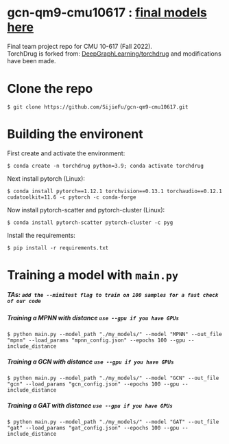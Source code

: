 # gcn-qm9-cmu10617 : [final models here](https://drive.google.com/drive/folders/1Vfkx__LlilUYKSYfGGRH7IdNWCK18_SK?usp=share_link)
Final team project repo for CMU 10-617 (Fall 2022).  
TorchDrug is forked from: [DeepGraphLearning/torchdrug](https://github.com/DeepGraphLearning/torchdrug.git) and modifications have been made. 
# Clone the repo
    $ git clone https://github.com/SijieFu/gcn-qm9-cmu10617.git
# Building the environent
First create and activate the environment: 

    $ conda create -n torchdrug python=3.9; conda activate torchdrug

Next install pytorch (Linux): 

    $ conda install pytorch==1.12.1 torchvision==0.13.1 torchaudio==0.12.1 cudatoolkit=11.6 -c pytorch -c conda-forge

Now install pytorch-scatter and pytorch-cluster (Linux): 
    
    $ conda install pytorch-scatter pytorch-cluster -c pyg

Install the requirements: 

    $ pip install -r requirements.txt

# Training a model with `main.py`
##### TAs: `add the --minitest flag to train on 100 samples for a fast check of our code`
##### Training a MPNN with distance `use --gpu if you have GPUs`
    $ python main.py --model_path "./my_models/" --model "MPNN" --out_file "mpnn" --load_params "mpnn_config.json" --epochs 100 --gpu --include_distance
##### Training a GCN with distance `use --gpu if you have GPUs`
    $ python main.py --model_path "./my_models/" --model "GCN" --out_file "gcn" --load_params "gcn_config.json" --epochs 100 --gpu --include_distance
##### Training a GAT with distance `use --gpu if you have GPUs`
    $ python main.py --model_path "./my_models/" --model "GAT" --out_file "gat" --load_params "gat_config.json" --epochs 100 --gpu --include_distance
